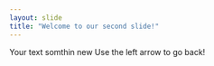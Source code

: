 ```yaml
---
layout: slide
title: "Welcome to our second slide!"
---
```

Your text somthin new
Use the left arrow to go back!
